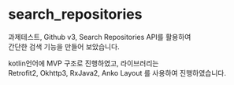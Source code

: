 # search_repositories
과제테스트, Github v3, Search Repositories API를 활용하여    
간단한 검색 기능을 만들어 보았습니다.

kotlin언어에 MVP 구조로 진행하였고, 라이브러리는     
Retrofit2, Okhttp3, RxJava2, Anko Layout 를 사용하여 진행하였습니다.
